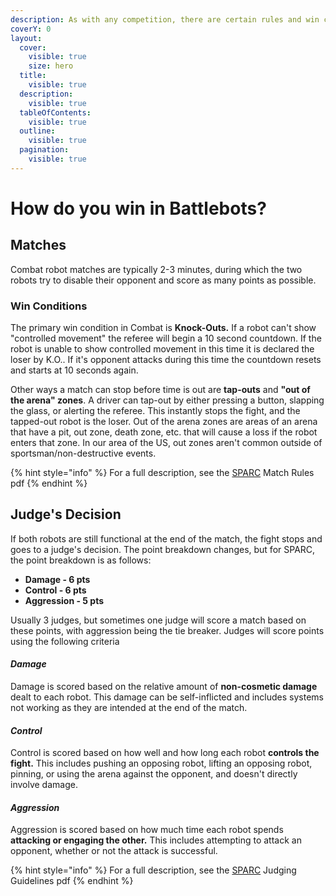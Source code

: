 ```yaml
---
description: As with any competition, there are certain rules and win conditions.
coverY: 0
layout:
  cover:
    visible: true
    size: hero
  title:
    visible: true
  description:
    visible: true
  tableOfContents:
    visible: true
  outline:
    visible: true
  pagination:
    visible: true
---
```


# How do you win in Battlebots?

## Matches

Combat robot matches are typically 2-3 minutes, during which the two robots try to disable their opponent and score as many points as possible.

### Win Conditions

The primary win condition in Combat is **Knock-Outs.** If a robot can't show "controlled movement" the referee will begin a 10 second countdown. If the robot is unable to show controlled movement in this time it is declared the loser by K.O.. If it's opponent attacks during this time the countdown resets and starts at 10 seconds again.&#x20;

Other ways a match can stop before time is out are **tap-outs** and **"out of the arena" zones**. A driver can tap-out by either pressing a button, slapping the glass, or alerting the referee. This instantly stops the fight, and the tapped-out robot is the loser. Out of the arena zones are areas of an arena that have a pit, out zone, death zone, etc. that will cause a loss if the robot enters that zone. In our area of the US, out zones aren't common outside of sportsman/non-destructive events.

{% hint style="info" %}
For a full description, see the [SPARC](https://sparc.tools/) Match Rules pdf
{% endhint %}

## Judge's Decision

If both robots are still functional at the end of the match, the fight stops and goes to a judge's decision. The point breakdown changes, but for SPARC, the point breakdown is as follows:

* **Damage - 6 pts**
* **Control - 6 pts**
* **Aggression - 5 pts**

Usually 3 judges, but sometimes one judge will score a match based on these points, with aggression being the tie breaker. Judges will score points using the following criteria

#### _Damage_

Damage is scored based on the relative amount of **non-cosmetic damage** dealt to each robot. This damage can be self-inflicted and includes systems not working as they are intended at the end of the match.

#### _Control_

Control is scored based on how well and how long each robot **controls the fight.** This includes pushing an opposing robot, lifting an opposing robot, pinning, or using the arena against the opponent, and doesn't directly involve damage.&#x20;

#### _Aggression_

Aggression is scored based on how much time each robot spends **attacking or engaging the other.** This includes attempting to attack an opponent, whether or not the attack is successful.&#x20;

{% hint style="info" %}
For a full description, see the [SPARC](https://sparc.tools/) Judging Guidelines pdf
{% endhint %}



